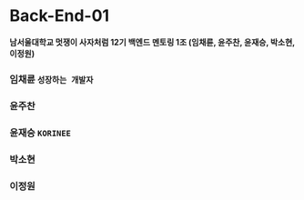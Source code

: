 # Back-End-01
**남서울대학교 멋쟁이 사자처럼 12기 백엔드 멘토링 1조 (임채륜, 윤주찬, 윤재승, 박소현, 이정원)**

### 임채륜 `성장하는 개발자`
### 윤주찬 
### 윤재승 `KORINEE`
### 박소현
### 이정원
